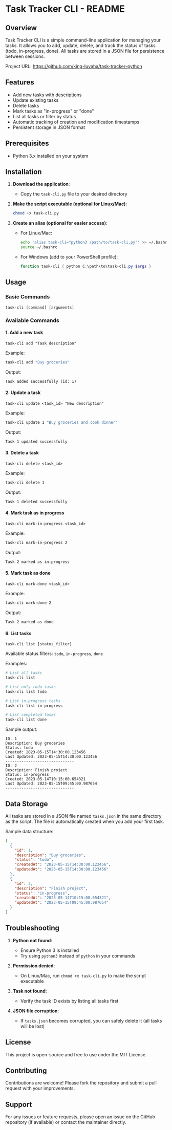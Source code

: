 # Task Tracker CLI - README

## Overview

Task Tracker CLI is a simple command-line application for managing your tasks. It allows you to add, update, delete, and track the status of tasks (todo, in-progress, done). All tasks are stored in a JSON file for persistence between sessions.

Project URL: https://github.com/king-luvaha/task-tracker-python

## Features

- Add new tasks with descriptions
- Update existing tasks
- Delete tasks
- Mark tasks as "in-progress" or "done"
- List all tasks or filter by status
- Automatic tracking of creation and modification timestamps
- Persistent storage in JSON format

## Prerequisites

- Python 3.x installed on your system

## Installation

1. **Download the application**:
   - Copy the `task-cli.py` file to your desired directory

2. **Make the script executable (optional for Linux/Mac)**:
   ```bash
   chmod +x task-cli.py
   ```

3. **Create an alias (optional for easier access)**:
   - For Linux/Mac:
     ```bash
     echo 'alias task-cli="python3 /path/to/task-cli.py"' >> ~/.bashrc
     source ~/.bashrc
     ```
   - For Windows (add to your PowerShell profile):
     ```powershell
     function task-cli { python C:\path\to\task-cli.py $args }
     ```

## Usage

### Basic Commands

```
task-cli [command] [arguments]
```

### Available Commands

#### 1. Add a new task
```
task-cli add "Task description"
```
Example:
```bash
task-cli add "Buy groceries"
```
Output:
```
Task added successfully (id: 1)
```

#### 2. Update a task
```
task-cli update <task_id> "New description"
```
Example:
```bash
task-cli update 1 "Buy groceries and cook dinner"
```
Output:
```
Task 1 updated successfully
```

#### 3. Delete a task
```
task-cli delete <task_id>
```
Example:
```bash
task-cli delete 1
```
Output:
```
Task 1 deleted successfully
```

#### 4. Mark task as in progress
```
task-cli mark-in-progress <task_id>
```
Example:
```bash
task-cli mark-in-progress 2
```
Output:
```
Task 2 marked as in-progress
```

#### 5. Mark task as done
```
task-cli mark-done <task_id>
```
Example:
```bash
task-cli mark-done 2
```
Output:
```
Task 2 marked as done
```

#### 6. List tasks
```
task-cli list [status_filter]
```
Available status filters: `todo`, `in-progress`, `done`

Examples:
```bash
# List all tasks
task-cli list

# List only todo tasks
task-cli list todo

# List in-progress tasks
task-cli list in-progress

# List completed tasks
task-cli list done
```

Sample output:
```
ID: 1
Description: Buy groceries
Status: todo
Created: 2023-05-15T14:30:00.123456
Last Updated: 2023-05-15T14:30:00.123456
------------------------------
ID: 2
Description: Finish project
Status: in-progress
Created: 2023-05-14T10:15:00.654321
Last Updated: 2023-05-15T09:45:00.987654
------------------------------
```

## Data Storage

All tasks are stored in a JSON file named `tasks.json` in the same directory as the script. The file is automatically created when you add your first task.

Sample data structure:
```json
[
  {
    "id": 1,
    "description": "Buy groceries",
    "status": "todo",
    "createdAt": "2023-05-15T14:30:00.123456",
    "updatedAt": "2023-05-15T14:30:00.123456"
  },
  {
    "id": 2,
    "description": "Finish project",
    "status": "in-progress",
    "createdAt": "2023-05-14T10:15:00.654321",
    "updatedAt": "2023-05-15T09:45:00.987654"
  }
]
```

## Troubleshooting

1. **Python not found**:
   - Ensure Python 3 is installed
   - Try using `python3` instead of `python` in your commands

2. **Permission denied**:
   - On Linux/Mac, run `chmod +x task-cli.py` to make the script executable

3. **Task not found**:
   - Verify the task ID exists by listing all tasks first

4. **JSON file corruption**:
   - If `tasks.json` becomes corrupted, you can safely delete it (all tasks will be lost)

## License

This project is open-source and free to use under the MIT License.

## Contributing

Contributions are welcome! Please fork the repository and submit a pull request with your improvements.

## Support

For any issues or feature requests, please open an issue on the GitHub repository (if available) or contact the maintainer directly.
